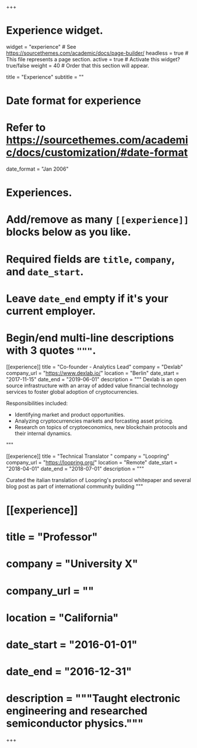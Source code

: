 +++
# Experience widget.
widget = "experience"  # See https://sourcethemes.com/academic/docs/page-builder/
headless = true  # This file represents a page section.
active = true  # Activate this widget? true/false
weight = 40  # Order that this section will appear.

title = "Experience"
subtitle = ""

# Date format for experience
#   Refer to https://sourcethemes.com/academic/docs/customization/#date-format
date_format = "Jan 2006"

# Experiences.
#   Add/remove as many `[[experience]]` blocks below as you like.
#   Required fields are `title`, `company`, and `date_start`.
#   Leave `date_end` empty if it's your current employer.
#   Begin/end multi-line descriptions with 3 quotes `"""`.
[[experience]]
  title = "Co-founder - Analytics Lead"
  company = "Dexlab"
  company_url = "https://www.dexlab.io/"
  location = "Berlin"
  date_start = "2017-11-15"
  date_end = "2019-06-01"
  description = """
  Dexlab is an open source infrastructure with an array of added value financial technology services to foster global adoption of cryptocurrencies.
  
  Responsibilities included:
  
  * Identifying market and product opportunities.
  * Analyzing cryptocurrencies markets and forcasting asset pricing.
  * Research on topics of cryptoeconomics, new blockchain protocols and their internal dynamics.
  
  """
  
  [[experience]]
  title = "Technical Translator "
  company = "Loopring"
  company_url = "https://loopring.org/"
  location = "Remote"
  date_start = "2018-04-01"
  date_end = "2018-07-01"
  description = """
  
  Curated the italian translation of Loopring's protocol whitepaper and several blog post as part of international community building
  """

# [[experience]]
#  title = "Professor"
#  company = "University X"
#  company_url = ""
#  location = "California"
#  date_start = "2016-01-01"
#  date_end = "2016-12-31"
#  description = """Taught electronic engineering and researched semiconductor physics."""

+++
